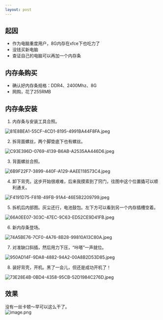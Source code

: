 ```yaml
---
layout: post
---
```


<a name="F97hX"></a>
## 起因
- 作为电脑重度用户，8G内存在xfce下也吃力了
- 没钱买新电脑
- 查证自己的电脑可以再加一个内存条
<a name="Ap3Ez"></a>
## 内存条购买

- 确认好内存条规格：DDR4、2400Mhz、8G
- 网购，花了255RMB
<a name="qu45d"></a>
## 内存条安装

1. 内存条与安装工具合照。

![81E8BEA1-55CF-4CD1-8195-4991BA44F8FA.jpeg](https://cdn.nlark.com/yuque/0/2021/jpeg/21625412/1628397054785-ecf4e8a8-245a-48ef-a9ce-e57b84e0e06f.jpeg#clientId=u9201bbd7-b474-4&from=ui&height=360&id=u19c200ef&margin=%5Bobject%20Object%5D&name=81E8BEA1-55CF-4CD1-8195-4991BA44F8FA.jpeg&originHeight=480&originWidth=640&originalType=binary&ratio=1&size=62195&status=done&style=none&taskId=u8efb0687-4e0f-49df-a818-b10c2bc5d7c&width=480)

2. 拆背面螺丝，两个脚垫底下也有螺丝。

![C93E396D-0769-4139-B6AB-A2535AA446D6.jpeg](https://cdn.nlark.com/yuque/0/2021/jpeg/21625412/1628397054802-cbcb4455-2a80-478f-b92b-e5eeff68db93.jpeg#clientId=u9201bbd7-b474-4&from=ui&height=360&id=ud7283f29&margin=%5Bobject%20Object%5D&name=C93E396D-0769-4139-B6AB-A2535AA446D6.jpeg&originHeight=480&originWidth=640&originalType=binary&ratio=1&size=60400&status=done&style=none&taskId=u396ce806-3e11-4863-ab56-bcbb05acffe&width=480)

3. 背面螺丝合照。

![6B9F22F7-3899-440F-A129-AAEE118573C4.jpeg](https://cdn.nlark.com/yuque/0/2021/jpeg/21625412/1628397054872-3ae82fcc-4cdd-4b78-8a22-be4fe88740ee.jpeg#clientId=u9201bbd7-b474-4&from=ui&height=360&id=u58950be4&margin=%5Bobject%20Object%5D&name=6B9F22F7-3899-440F-A129-AAEE118573C4.jpeg&originHeight=480&originWidth=640&originalType=binary&ratio=1&size=43128&status=done&style=none&taskId=u6709e24f-bd9b-4da6-bd95-cac731b4b48&width=480)

4. 卸下背壳。这步开始很艰难，后来我摸索到了窍门，往图中这个位置撬可以顺利通关。

![F4191D75-F81B-49FB-91A4-46E5B2209799.jpeg](https://cdn.nlark.com/yuque/0/2021/jpeg/21625412/1628397056115-6884413e-23c8-43a3-befa-92f8c6fe7c4c.jpeg#clientId=u9201bbd7-b474-4&from=ui&height=360&id=kLgwj&margin=%5Bobject%20Object%5D&name=F4191D75-F81B-49FB-91A4-46E5B2209799.jpeg&originHeight=480&originWidth=640&originalType=binary&ratio=1&size=78276&status=done&style=none&taskId=u1d4006b2-f771-4cb7-9c5c-e3890cbd51c&width=480)

5. 拆机后内部图。灰尘还行，电池鼓包。左下方可以看到另一个内存插槽空着。

![66A0EE07-303C-47EC-9C63-ED52CE9D41FB.jpeg](https://cdn.nlark.com/yuque/0/2021/jpeg/21625412/1628397055271-27fdaf81-f4fb-4999-8edc-6961dfe8cf0d.jpeg#clientId=u9201bbd7-b474-4&from=ui&height=360&id=u49aca740&margin=%5Bobject%20Object%5D&name=66A0EE07-303C-47EC-9C63-ED52CE9D41FB.jpeg&originHeight=480&originWidth=640&originalType=binary&ratio=1&size=145854&status=done&style=none&taskId=u8f91db23-3cfa-4528-8c03-8e925061ff4&width=480)

6. 新内存条登场。

![74A5BE76-7CF0-4A76-8B28-99810A13C80A.jpeg](https://cdn.nlark.com/yuque/0/2021/jpeg/21625412/1628397055251-2346b46f-629a-4342-9d55-016a108156fa.jpeg#clientId=u9201bbd7-b474-4&from=ui&height=360&id=ud024c70a&margin=%5Bobject%20Object%5D&name=74A5BE76-7CF0-4A76-8B28-99810A13C80A.jpeg&originHeight=480&originWidth=640&originalType=binary&ratio=1&size=70802&status=done&style=none&taskId=u590011b1-b2a3-4221-9dc6-7d2214c0e51&width=480)

7. 对准缺口斜插，然后用力下压，“咔嗒”一声就位。

![950AD14F-9DA8-4882-94A2-00A8B2D53D85.jpeg](https://cdn.nlark.com/yuque/0/2021/jpeg/21625412/1628397056090-b4537227-fd9f-4403-91b8-38cba6efaccd.jpeg#clientId=u9201bbd7-b474-4&from=ui&height=360&id=u93491cd8&margin=%5Bobject%20Object%5D&name=950AD14F-9DA8-4882-94A2-00A8B2D53D85.jpeg&originHeight=480&originWidth=640&originalType=binary&ratio=1&size=155877&status=done&style=none&taskId=u1b2375d8-87c9-4f38-a46d-8aec8e7e070&width=480)

8. 装好背壳，开机。黑了一会儿，但还是成功开机了！

![73E28E4B-0BD4-4358-95CB-52D1984C276D.jpeg](https://cdn.nlark.com/yuque/0/2021/jpeg/21625412/1628397056496-d3763859-b41e-486e-ba42-6b19fd73d2e0.jpeg#clientId=u9201bbd7-b474-4&from=ui&height=360&id=u52cbc895&margin=%5Bobject%20Object%5D&name=73E28E4B-0BD4-4358-95CB-52D1984C276D.jpeg&originHeight=480&originWidth=640&originalType=binary&ratio=1&size=98311&status=done&style=none&taskId=u975bc1f3-3afc-47b7-a143-6f13662a111&width=480)
<a name="uglOT"></a>
## 效果
没有一丝卡顿～早可以这么干了。<br />![image.png](https://cdn.nlark.com/yuque/0/2021/png/21625412/1628398760267-e674edd1-f146-4d22-affe-4f20dc714c40.png#clientId=ub5d2739c-dbe0-4&from=paste&id=u5387b685&margin=%5Bobject%20Object%5D&name=image.png&originHeight=1080&originWidth=1920&originalType=binary&ratio=1&size=1008111&status=done&style=none&taskId=uc4c8e8d2-e961-4e33-8011-7a07b80338f)
